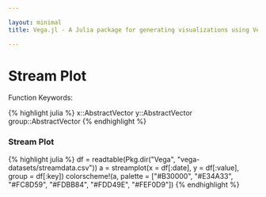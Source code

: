 ```yaml
---

layout: minimal
title: Vega.jl - A Julia package for generating visualizations using Vega

---
```


# Stream Plot

Function Keywords:

{% highlight julia %}
x::AbstractVector
y::AbstractVector
group::AbstractVector
{% endhighlight %}

### Stream Plot

{% highlight julia %}
df = readtable(Pkg.dir("Vega", "vega-datasets/streamdata.csv"))
a = streamplot(x = df[:date], y = df[:value], group = df[:key])
colorscheme!(a, palette = ["#B30000", "#E34A33", "#FC8D59", "#FDBB84", "#FDD49E", "#FEF0D9"])
{% endhighlight %}

<div id="stream"></div>
<script type="text/javascript">
parse("stream",
   {"name":"Vega Visualization","height":400,"padding":"auto","marks":[{"marks":[{"properties":{"enter":{"interpolate":{"value":"monotone"},"x":{"field":"x","scale":"x"},"y2":{"field":"layout_end","scale":"y"},"fill":{"field":"group","scale":"group"},"y":{"field":"layout_start","scale":"y"}}},"type":"area"}],"from":{"data":"table","transform":[{"sortby":["group"],"offset":"center","field":"y","groupby":["x"],"type":"stack"},{"groupby":["group"],"type":"facet"}]},"type":"group"}],"axes":[{"properties":{"title":{"fontSize":{"value":14}}},"title":"x","type":"x","scale":"x"},{"properties":{"title":{"fontSize":{"value":14}}},"title":"y","type":"y","scale":"y"}],"data":[{"name":"table","values":[{"x":"01/08/13","y2":0,"group":"AR","y":0.1},{"x":"01/09/13","y2":0,"group":"AR","y":0.15},{"x":"01/10/13","y2":0,"group":"AR","y":0.35},{"x":"01/11/13","y2":0,"group":"AR","y":0.38},{"x":"01/12/13","y2":0,"group":"AR","y":0.22},{"x":"01/13/13","y2":0,"group":"AR","y":0.16},{"x":"01/14/13","y2":0,"group":"AR","y":0.07},{"x":"01/15/13","y2":0,"group":"AR","y":0.02},{"x":"01/16/13","y2":0,"group":"AR","y":0.17},{"x":"01/17/13","y2":0,"group":"AR","y":0.33},{"x":"01/18/13","y2":0,"group":"AR","y":0.4},{"x":"01/19/13","y2":0,"group":"AR","y":0.32},{"x":"01/20/13","y2":0,"group":"AR","y":0.26},{"x":"01/21/13","y2":0,"group":"AR","y":0.35},{"x":"01/22/13","y2":0,"group":"AR","y":0.4},{"x":"01/23/13","y2":0,"group":"AR","y":0.32},{"x":"01/24/13","y2":0,"group":"AR","y":0.26},{"x":"01/25/13","y2":0,"group":"AR","y":0.22},{"x":"01/26/13","y2":0,"group":"AR","y":0.16},{"x":"01/27/13","y2":0,"group":"AR","y":0.22},{"x":"01/28/13","y2":0,"group":"AR","y":0.1},{"x":"01/08/13","y2":0,"group":"DJ","y":0.35},{"x":"01/09/13","y2":0,"group":"DJ","y":0.36},{"x":"01/10/13","y2":0,"group":"DJ","y":0.37},{"x":"01/11/13","y2":0,"group":"DJ","y":0.22},{"x":"01/12/13","y2":0,"group":"DJ","y":0.24},{"x":"01/13/13","y2":0,"group":"DJ","y":0.26},{"x":"01/14/13","y2":0,"group":"DJ","y":0.34},{"x":"01/15/13","y2":0,"group":"DJ","y":0.21},{"x":"01/16/13","y2":0,"group":"DJ","y":0.18},{"x":"01/17/13","y2":0,"group":"DJ","y":0.45},{"x":"01/18/13","y2":0,"group":"DJ","y":0.32},{"x":"01/19/13","y2":0,"group":"DJ","y":0.35},{"x":"01/20/13","y2":0,"group":"DJ","y":0.3},{"x":"01/21/13","y2":0,"group":"DJ","y":0.28},{"x":"01/22/13","y2":0,"group":"DJ","y":0.27},{"x":"01/23/13","y2":0,"group":"DJ","y":0.26},{"x":"01/24/13","y2":0,"group":"DJ","y":0.15},{"x":"01/25/13","y2":0,"group":"DJ","y":0.3},{"x":"01/26/13","y2":0,"group":"DJ","y":0.35},{"x":"01/27/13","y2":0,"group":"DJ","y":0.42},{"x":"01/28/13","y2":0,"group":"DJ","y":0.42},{"x":"01/08/13","y2":0,"group":"MS","y":0.21},{"x":"01/09/13","y2":0,"group":"MS","y":0.25},{"x":"01/10/13","y2":0,"group":"MS","y":0.27},{"x":"01/11/13","y2":0,"group":"MS","y":0.23},{"x":"01/12/13","y2":0,"group":"MS","y":0.24},{"x":"01/13/13","y2":0,"group":"MS","y":0.21},{"x":"01/14/13","y2":0,"group":"MS","y":0.35},{"x":"01/15/13","y2":0,"group":"MS","y":0.39},{"x":"01/16/13","y2":0,"group":"MS","y":0.4},{"x":"01/17/13","y2":0,"group":"MS","y":0.36},{"x":"01/18/13","y2":0,"group":"MS","y":0.33},{"x":"01/19/13","y2":0,"group":"MS","y":0.43},{"x":"01/20/13","y2":0,"group":"MS","y":0.4},{"x":"01/21/13","y2":0,"group":"MS","y":0.34},{"x":"01/22/13","y2":0,"group":"MS","y":0.28},{"x":"01/23/13","y2":0,"group":"MS","y":0.26},{"x":"01/24/13","y2":0,"group":"MS","y":0.37},{"x":"01/25/13","y2":0,"group":"MS","y":0.41},{"x":"01/26/13","y2":0,"group":"MS","y":0.46},{"x":"01/27/13","y2":0,"group":"MS","y":0.47},{"x":"01/28/13","y2":0,"group":"MS","y":0.41},{"x":"01/08/13","y2":0,"group":"RC","y":0.1},{"x":"01/09/13","y2":0,"group":"RC","y":0.15},{"x":"01/10/13","y2":0,"group":"RC","y":0.35},{"x":"01/11/13","y2":0,"group":"RC","y":0.38},{"x":"01/12/13","y2":0,"group":"RC","y":0.22},{"x":"01/13/13","y2":0,"group":"RC","y":0.16},{"x":"01/14/13","y2":0,"group":"RC","y":0.07},{"x":"01/15/13","y2":0,"group":"RC","y":0.02},{"x":"01/16/13","y2":0,"group":"RC","y":0.17},{"x":"01/17/13","y2":0,"group":"RC","y":0.33},{"x":"01/18/13","y2":0,"group":"RC","y":0.4},{"x":"01/19/13","y2":0,"group":"RC","y":0.32},{"x":"01/20/13","y2":0,"group":"RC","y":0.26},{"x":"01/21/13","y2":0,"group":"RC","y":0.35},{"x":"01/22/13","y2":0,"group":"RC","y":0.4},{"x":"01/23/13","y2":0,"group":"RC","y":0.32},{"x":"01/24/13","y2":0,"group":"RC","y":0.26},{"x":"01/25/13","y2":0,"group":"RC","y":0.22},{"x":"01/26/13","y2":0,"group":"RC","y":0.16},{"x":"01/27/13","y2":0,"group":"RC","y":0.22},{"x":"01/28/13","y2":0,"group":"RC","y":0.1},{"x":"01/08/13","y2":0,"group":"CG","y":0.1},{"x":"01/09/13","y2":0,"group":"CG","y":0.15},{"x":"01/10/13","y2":0,"group":"CG","y":0.35},{"x":"01/11/13","y2":0,"group":"CG","y":0.38},{"x":"01/12/13","y2":0,"group":"CG","y":0.22},{"x":"01/13/13","y2":0,"group":"CG","y":0.16},{"x":"01/14/13","y2":0,"group":"CG","y":0.07},{"x":"01/15/13","y2":0,"group":"CG","y":0.02},{"x":"01/16/13","y2":0,"group":"CG","y":0.17},{"x":"01/17/13","y2":0,"group":"CG","y":0.33},{"x":"01/18/13","y2":0,"group":"CG","y":0.4},{"x":"01/19/13","y2":0,"group":"CG","y":0.32},{"x":"01/20/13","y2":0,"group":"CG","y":0.26},{"x":"01/21/13","y2":0,"group":"CG","y":0.35},{"x":"01/22/13","y2":0,"group":"CG","y":0.4},{"x":"01/23/13","y2":0,"group":"CG","y":0.32},{"x":"01/24/13","y2":0,"group":"CG","y":0.26},{"x":"01/25/13","y2":0,"group":"CG","y":0.22},{"x":"01/26/13","y2":0,"group":"CG","y":0.16},{"x":"01/27/13","y2":0,"group":"CG","y":0.22},{"x":"01/28/13","y2":0,"group":"CG","y":0.1},{"x":"01/08/13","y2":0,"group":"RI","y":0.1},{"x":"01/09/13","y2":0,"group":"RI","y":0.15},{"x":"01/10/13","y2":0,"group":"RI","y":0.35},{"x":"01/11/13","y2":0,"group":"RI","y":0.38},{"x":"01/12/13","y2":0,"group":"RI","y":0.22},{"x":"01/13/13","y2":0,"group":"RI","y":0.16},{"x":"01/14/13","y2":0,"group":"RI","y":0.07},{"x":"01/15/13","y2":0,"group":"RI","y":0.02},{"x":"01/16/13","y2":0,"group":"RI","y":0.17},{"x":"01/17/13","y2":0,"group":"RI","y":0.33},{"x":"01/18/13","y2":0,"group":"RI","y":0.4},{"x":"01/19/13","y2":0,"group":"RI","y":0.32},{"x":"01/20/13","y2":0,"group":"RI","y":0.26},{"x":"01/21/13","y2":0,"group":"RI","y":0.35},{"x":"01/22/13","y2":0,"group":"RI","y":0.4},{"x":"01/23/13","y2":0,"group":"RI","y":0.32},{"x":"01/24/13","y2":0,"group":"RI","y":0.26},{"x":"01/25/13","y2":0,"group":"RI","y":0.22},{"x":"01/26/13","y2":0,"group":"RI","y":0.16},{"x":"01/27/13","y2":0,"group":"RI","y":0.22},{"x":"01/28/13","y2":0,"group":"RI","y":0.1}]},{"name":"stats","source":"table","transform":[{"groupby":["x"],"type":"aggregate","summarize":[{"ops":["sum"],"field":"y"}]}]}],"scales":[{"name":"x","points":true,"range":"width","domain":{"data":"table","field":"x"},"type":"ordinal"},{"name":"y","range":"height","domain":{"data":"stats","field":"sum_y"},"type":"linear"},{"name":"group","range":["#B30000","#E34A33","#FC8D59","#FDBB84","#FDD49E","#FEF0D9"],"domain":{"data":"table","field":"group"},"type":"ordinal"}],"width":900,"legends":[{"title":"Group","fill":"group"}]}

	);
</script>